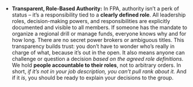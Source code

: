 - **Transparent, Role-Based Authority:** In FPA, authority isn’t a perk of status – it’s a responsibility tied to a **clearly defined role**. All leadership roles, decision-making powers, and responsibilities are explicitly documented and visible to all members. If someone has the mandate to organize a regional drill or manage funds, everyone knows why and for how long. There are no secret power brokers or ambiguous titles. This transparency builds trust: you don’t have to wonder who’s really in charge of what, because it’s out in the open. It also means anyone can challenge or question a decision _based on the agreed role definitions_. We hold **people accountable to their roles**, not to arbitrary orders. In short, _if it’s not in your job description, you can’t pull rank about it._ And if it _is_, you should be ready to explain your decisions to the group.